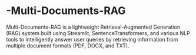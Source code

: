 # -Multi-Documents-RAG
Multi-Documents-RAG is a lightweight Retrieval-Augmented Generation (RAG) system built using Streamlit, SentenceTransformers, and various NLP tools to intelligently answer user queries by retrieving information from multiple document formats (PDF, DOCX, and TXT).
